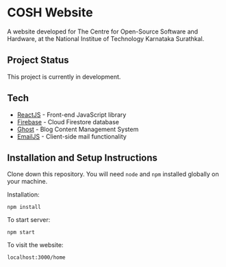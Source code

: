 # COSH Website

A website developed for The Centre for Open-Source Software and Hardware, at the National Institue of Technology Karnataka Surathkal.

## Project Status

This project is currently in development.

## Tech

- [ReactJS](https://reactjs.org/) - Front-end JavaScript library
- [Firebase](https://firebase.google.com/) - Cloud Firestore database
- [Ghost](https://ghost.org/) - Blog Content Management System
- [EmailJS](https://www.emailjs.com/) - Client-side mail functionality

## Installation and Setup Instructions

Clone down this repository. You will need `node` and `npm` installed globally on your machine.

Installation:

`npm install` 

To start server:

`npm start`  

To visit the website:

`localhost:3000/home`  
